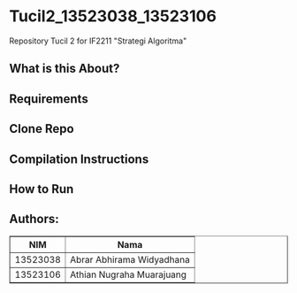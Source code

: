 # Tucil2_13523038_13523106
Repository Tucil 2 for IF2211 "Strategi Algoritma"

## What is this About?

## Requirements

## Clone Repo

## Compilation Instructions

## How to Run

##  Authors:

<div align="center">

<table border="1" cellspacing="0" cellpadding="8"> 
  <tr> <th>NIM</th> <th>Nama</th> </tr> 
  <tr> <td>13523038</td> <td>Abrar Abhirama Widyadhana</td> </tr> 
  </tr> <tr> <td>13523106</td> <td>Athian Nugraha Muarajuang</td> </tr> </table>
</div>
